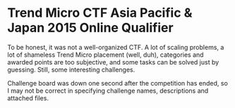 # Trend Micro CTF Asia Pacific & Japan 2015 Online Qualifier

To be honest, it was not a well-organized CTF. A lot of scaling problems, a lot of shameless Trend Micro placement (well, duh), categories and awarded points are too subjective, and some tasks can be solved just by guessing. Still, some interesting challenges.

Challenge board was down one second after the competition has ended, so I may not be correct in specifying challenge names, descriptions and attached files.
